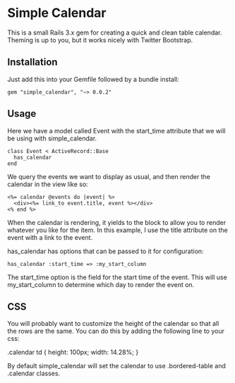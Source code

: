Simple Calendar
===============

This is a small Rails 3.x gem for creating a quick and clean table calendar.
Theming is up to you, but it works nicely with Twitter Bootstrap.

Installation
------------

Just add this into your Gemfile followed by a bundle install:

    gem "simple_calendar", "~> 0.0.2"

Usage
-----

Here we have a model called Event with the start_time attribute that we
will be using with simple_calendar.

    class Event < ActiveRecord::Base
      has_calendar
    end

We query the events we want to display as usual, and then render the
calendar in the view like so:

    <%= calendar @events do |event| %>
      <div><%= link_to event.title, event %></div>
    <% end %>

When the calendar is rendering, it yields to the block to allow you to
render whatever you like for the item. In this example, I use the title
attribute on the event with a link to the event.

has_calendar has options that can be passed to it for configuration:

    has_calendar :start_time => :my_start_column

The start_time option is the field for the start time of the event. This will use
my_start_column to determine which day to render the event on.


CSS
---

You will probably want to customize the height of the calendar so that
all the rows are the same. You can do this by adding the following line
to your css:

  .calendar td { height: 100px; width: 14.28%; }

By default simple_calendar will set the calendar to use .bordered-table
and .calendar classes.
